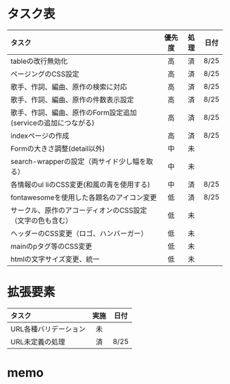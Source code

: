 # タスク表
| タスク | 優先度 | 処理 | 日付 |
| :--- | :---: | :---: | :---: |
| tableの改行無効化 | 高 | 済 | 8/25 |
| ページングのCSS設定 | 高 | 済 | 8/25 |
| 歌手、作詞、編曲、原作の検索に対応 | 高 | 済 | 8/25 |
| 歌手、作詞、編曲、原作の件数表示設定 | 高 | 済 | 8/25 |
| 歌手、作詞、編曲、原作のForm設定追加(serviceの追加につながる) | 高 | 済 | 8/25 |
| indexページの作成 | 高 | 済 | 8/25 |
| Formの大きさ調整(detail以外) | 中 | 未 |  |
| search-wrapperの設定（両サイド少し幅を取る） | 中 | 未 |  |
| 各情報のul liのCSS変更(和風の青を使用する) | 中 | 済 | 8/25 |
| fontawesomeを使用した各題名のアイコン変更 | 低 | 済 | 8/25 |
| サークル、原作のアコーディオンのCSS設定（文字の色も含む） | 低 | 未 |  |
| ヘッダーのCSS変更（ロゴ、ハンバーガー） | 低 | 未 |  |
| mainのpタグ等のCSS変更 | 低 | 未 |  |
| htmlの文字サイズ変更、統一 | 低 | 未 |  |

# 拡張要素
| タスク | 実施 | 日付 |
| :--- | :---: | :---:|
| URL各種バリデーション | 未 |  |
| URL未定義の処理 | 済 | 8/25 |

# memo
~~~python

~~~
~~~html

~~~